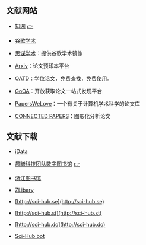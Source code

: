 ## 文献网站

- [知网](https://www.cnki.net/) [👉](/zy/知网账号.md)

- [谷歌学术](https://scholar.google.com/)

- [思谋学术](https://ac.scmor.com/)：提供谷歌学术镜像

- [Arxiv](https://arxiv.org/)：论文预印本平台


- [OATD](https://oatd.org/)：学位论文，免费查找，免费使用。

- [GoOA](http://gooa.las.ac.cn/)：开放获取论文一站式发现平台

- [PapersWeLove](https://paperswelove.org/)：一个有关于计算机学术科学的论文库

- [CONNECTED PAPERS](https://www.connectedpapers.com/)：图形化分析论文

## 文献下载

- [iData](https://www.cn-ki.net/)

- [晨曦科技团队数字图书馆](https://31sanyi.neocities.org/zwsjk.html) [👉](https://31sanyi.neocities.org/ZW/zw/zw16.html)

- [浙江图书馆](https://www.zjlib.cn/)

- [ZLibary](http://libgen.bban.top/)

- [http://sci-hub.se](http://sci-hub.se)

- [http://sci-hub.st](http://sci-hub.st)

- [http://sci-hub.do](http://sci-hub.do)

- [Sci-Hub bot](https://t.me/scihubot)
